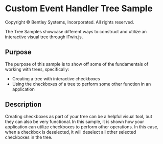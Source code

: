 # Custom Event Handler Tree Sample

Copyright © Bentley Systems, Incorporated. All rights reserved.

The Tree Samples showcase different ways to construct and utilize an interactive visual tree through iTwin.js.

## Purpose

The purpose of this sample is to show off some of the fundamentals of working with trees, specifically:

* Creating a tree with interactive checkboxes
* Using the checkboxes of a tree to perform some other function in an application

## Description

Creating checkboxes as part of your tree can be a helpful visual tool, but they can also be very functional. In this sample, it is shown how your application can utilize checkboxes to perform other operations. In this case, when a checkbox is deselected, it will deselect all other selected checkboxes in the tree.
